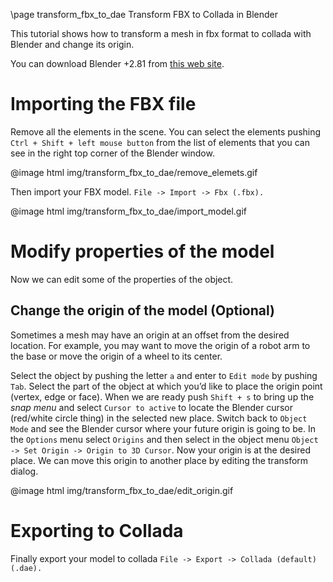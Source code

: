 \page transform_fbx_to_dae Transform FBX to Collada in Blender

This tutorial shows how to transform a mesh in fbx format to collada with Blender and change its origin.

You can download Blender +2.81 from [this web site](https://www.blender.org/download/).

# Importing the FBX file

Remove all the elements in the scene. You can select the elements pushing `Ctrl + Shift + left mouse button`
from the list of elements that you can see in the right top corner of the Blender window.

@image html img/transform_fbx_to_dae/remove_elemets.gif

Then import your FBX model. `File -> Import -> Fbx (.fbx).`

@image html img/transform_fbx_to_dae/import_model.gif

# Modify properties of the model

Now we can edit some of the properties of the object.

## Change the origin of the model (Optional)

Sometimes a mesh may have an origin at an offset from the desired location. For example,
you may want to move the origin of a robot arm to the base or move the origin of a wheel to its center.

Select the object by pushing the letter `a` and enter to `Edit mode` by pushing `Tab`.
Select the part of the object at which you’d like to place the origin point (vertex, edge or face).
When we are ready push `Shift + s` to bring up the *snap menu* and select `Cursor to active` to locate
the Blender cursor (red/white circle thing) in the selected new place.
Switch back to `Object Mode` and see the Blender cursor where your future origin is going to be.
In the `Options` menu select `Origins` and then select in the object menu `Object -> Set Origin -> Origin to 3D Cursor`.
Now your origin is at the desired place. We can move this origin to another place by editing the
transform dialog.

@image html img/transform_fbx_to_dae/edit_origin.gif

# Exporting to Collada

Finally export your model to collada `File -> Export -> Collada (default)(.dae).`
